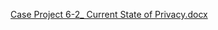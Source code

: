 
[Case Project 6-2_ Current State of Privacy.docx](https://github.com/user-attachments/files/22713427/Case.Project.6-2_.Current.State.of.Privacy.docx)

